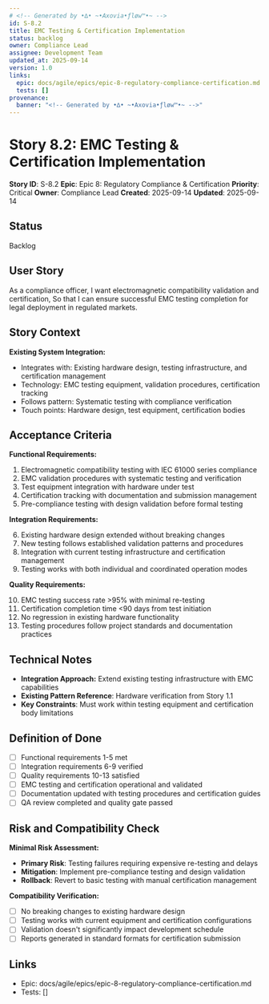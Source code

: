 ```yaml
---
# <!-- Generated by •∆• ~•Axovia•ƒløw™•~ -->
id: S-8.2
title: EMC Testing & Certification Implementation
status: backlog
owner: Compliance Lead
assignee: Development Team
updated_at: 2025-09-14
version: 1.0
links:
  epic: docs/agile/epics/epic-8-regulatory-compliance-certification.md
  tests: []
provenance:
  banner: "<!-- Generated by •∆• ~•Axovia•ƒløw™•~ -->"
---
```

# Story 8.2: EMC Testing & Certification Implementation
<!-- Generated by •∆• ~•Axovia•ƒløw™•~ -->

**Story ID**: S-8.2
**Epic**: Epic 8: Regulatory Compliance & Certification
**Priority**: Critical
**Owner**: Compliance Lead
**Created**: 2025-09-14
**Updated**: 2025-09-14

## Status

Backlog

## User Story

As a compliance officer,
I want electromagnetic compatibility validation and certification,
So that I can ensure successful EMC testing completion for legal deployment in regulated markets.

## Story Context

**Existing System Integration:**

- Integrates with: Existing hardware design, testing infrastructure, and certification management
- Technology: EMC testing equipment, validation procedures, certification tracking
- Follows pattern: Systematic testing with compliance verification
- Touch points: Hardware design, test equipment, certification bodies

## Acceptance Criteria

**Functional Requirements:**

1. Electromagnetic compatibility testing with IEC 61000 series compliance
2. EMC validation procedures with systematic testing and verification
3. Test equipment integration with hardware under test
4. Certification tracking with documentation and submission management
5. Pre-compliance testing with design validation before formal testing

**Integration Requirements:**

6. Existing hardware design extended without breaking changes
7. New testing follows established validation patterns and procedures
8. Integration with current testing infrastructure and certification management
9. Testing works with both individual and coordinated operation modes

**Quality Requirements:**

10. EMC testing success rate >95% with minimal re-testing
11. Certification completion time <90 days from test initiation
12. No regression in existing hardware functionality
13. Testing procedures follow project standards and documentation practices

## Technical Notes

- **Integration Approach:** Extend existing testing infrastructure with EMC capabilities
- **Existing Pattern Reference**: Hardware verification from Story 1.1
- **Key Constraints**: Must work within testing equipment and certification body limitations

## Definition of Done

- [ ] Functional requirements 1-5 met
- [ ] Integration requirements 6-9 verified
- [ ] Quality requirements 10-13 satisfied
- [ ] EMC testing and certification operational and validated
- [ ] Documentation updated with testing procedures and certification guides
- [ ] QA review completed and quality gate passed

## Risk and Compatibility Check

**Minimal Risk Assessment:**

- **Primary Risk**: Testing failures requiring expensive re-testing and delays
- **Mitigation**: Implement pre-compliance testing and design validation
- **Rollback**: Revert to basic testing with manual certification management

**Compatibility Verification:**

- [ ] No breaking changes to existing hardware design
- [ ] Testing works with current equipment and certification configurations
- [ ] Validation doesn't significantly impact development schedule
- [ ] Reports generated in standard formats for certification submission

## Links

- Epic: docs/agile/epics/epic-8-regulatory-compliance-certification.md
- Tests: []
